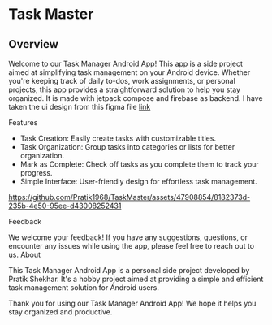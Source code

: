 # Task Master

## Overview

Welcome to our Task Manager Android App! This app is a side project aimed at simplifying task management on your Android device. Whether you're keeping track of daily to-dos, work assignments, or personal projects, this app provides a straightforward solution to help you stay organized.
It is made with jetpack compose and firebase as backend. I have taken the ui design from this figma file [link](https://www.figma.com/community/file/1085487927946502976/task-wan-task-management?searchSessionId=lvqwggzb-3xdruhrk1hq)

Features

- Task Creation: Easily create tasks with customizable titles.
- Task Organization: Group tasks into categories or lists for better organization.
- Mark as Complete: Check off tasks as you complete them to track your progress.
- Simple Interface: User-friendly design for effortless task management.

https://github.com/Pratik1968/TaskMaster/assets/47908854/8182373d-235b-4e50-95ee-d43008252431



Feedback

We welcome your feedback! If you have any suggestions, questions, or encounter any issues while using the app, please feel free to reach out to us.
About

This Task Manager Android App is a personal side project developed by Pratik Shekhar. It's a hobby project aimed at providing a simple and efficient task management solution for Android users.

Thank you for using our Task Manager Android App! We hope it helps you stay organized and productive.
